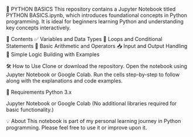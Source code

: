 📘 PYTHON BASICS
This repository contains a Jupyter Notebook titled PYTHON BASICS.ipynb, which introduces foundational concepts in Python programming. It is ideal for beginners learning Python and understanding key concepts interactively.

📂 Contents
✅ Variables and Data Types
🔁 Loops and Conditional Statements
🧮 Basic Arithmetic and Operators
📥 Input and Output Handling
🧠 Simple Logic Building with Examples

🛠️ How to Use
Clone or download the repository.
Open the notebook using Jupyter Notebook or Google Colab.
Run the cells step-by-step to follow along with the explanations and code examples.

📌 Requirements
Python 3.x

Jupyter Notebook or Google Colab
(No additional libraries required for basic functionality.)

💡 About
This notebook is part of my personal learning journey in Python programming. Please feel free to use it or improve upon it.

